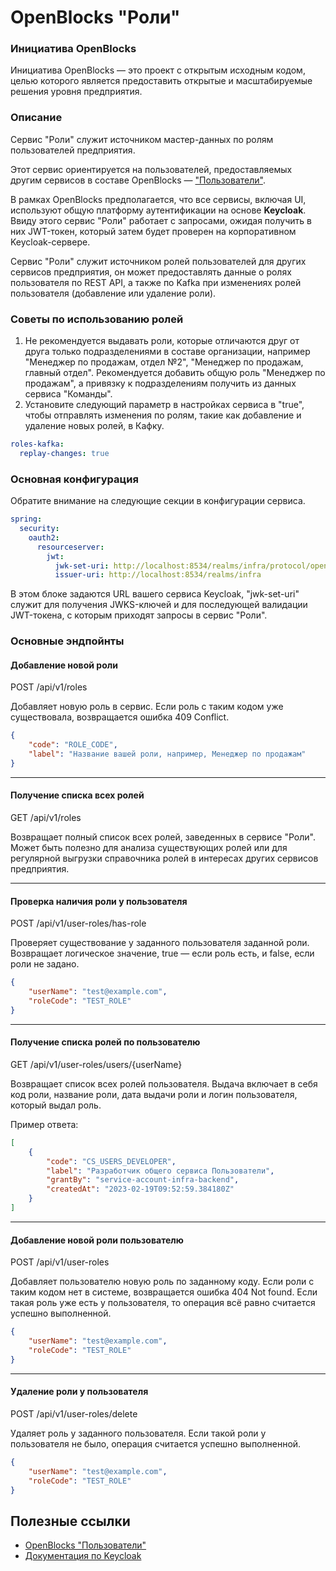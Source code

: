 # OpenBlocks "Роли"

### Инициатива OpenBlocks

Инициатива OpenBlocks &mdash; это проект с открытым исходным кодом, целью которого
является предоставить открытые и масштабируемые решения уровня предприятия.

### Описание

Сервис "Роли" служит источником мастер-данных по ролям пользователей предприятия.

Этот сервис ориентируется на пользователей, предоставляемых другим сервисов в составе
OpenBlocks &mdash; ["Пользователи"](https://github.com/IgorIvkin/openblocks-users).

В рамках OpenBlocks предполагается, что все сервисы, включая UI, используют общую
платформу аутентификации на основе **Keycloak**. Ввиду этого сервис "Роли"
работает с запросами, ожидая получить в них JWT-токен, который затем будет проверен
на корпоративном Keycloak-сервере.

Сервис "Роли" служит источником ролей пользователей для других сервисов предприятия,
он может предоставлять данные о ролях пользователя по REST API, а также по Kafka при
изменениях ролей пользователя (добавление или удаление роли).

### Советы по использованию ролей

1. Не рекомендуется выдавать роли, которые отличаются друг от друга только подразделениями
в составе организации, например "Менеджер по продажам, отдел №2", "Менеджер по продажам, главный отдел".
Рекомендуется добавить общую роль "Менеджер по продажам", а привязку к подразделениям
получить из данных сервиса "Команды".
2. Установите следующий параметр в настройках сервиса в "true", чтобы отправлять изменения по ролям, такие
как добавление и удаление новых ролей, в Кафку.
```yaml
roles-kafka:
  replay-changes: true
```

### Основная конфигурация

Обратите внимание на следующие секции в конфигурации сервиса.

```yaml
spring:
  security:
    oauth2:
      resourceserver:
        jwt:
          jwk-set-uri: http://localhost:8534/realms/infra/protocol/openid-connect/certs
          issuer-uri: http://localhost:8534/realms/infra
```

В этом блоке задаются URL вашего сервиса Keycloak, "jwk-set-uri" служит для
получения JWKS-ключей и для последующей валидации JWT-токена, с которым приходят
запросы в сервис "Роли".


### Основные эндпойнты

#### Добавление новой роли
POST /api/v1/roles

Добавляет новую роль в сервис. Если роль с таким кодом уже существовала,
возвращается ошибка 409 Conflict.

```json
{
    "code": "ROLE_CODE",
    "label": "Название вашей роли, например, Менеджер по продажам"
}
```

---

#### Получение списка всех ролей
GET /api/v1/roles

Возвращает полный список всех ролей, заведенных в сервисе "Роли". Может быть полезно
для анализа существующих ролей или для регулярной выгрузки справочника ролей в интересах
других сервисов предприятия.

---

#### Проверка наличия роли у пользователя
POST /api/v1/user-roles/has-role

Проверяет существование у заданного пользователя заданной роли. Возвращает логическое
значение, true &mdash; если роль есть, и false, если роли не задано.

```json
{
    "userName": "test@example.com",
    "roleCode": "TEST_ROLE"
}
```


---

#### Получение списка ролей по пользователю
GET /api/v1/user-roles/users/{userName}

Возвращает список всех ролей пользователя. Выдача включает в себя код роли, название роли,
дата выдачи роли и логин пользователя, который выдал роль.

Пример ответа:
```json
[
    {
        "code": "CS_USERS_DEVELOPER",
        "label": "Разработчик общего сервиса Пользователи",
        "grantBy": "service-account-infra-backend",
        "createdAt": "2023-02-19T09:52:59.384180Z"
    }
]
```

---

#### Добавление новой роли пользователю
POST /api/v1/user-roles

Добавляет пользователю новую роль по заданному коду. Если роли с таким кодом нет
в системе, возвращается ошибка 404 Not found. Если такая роль уже есть у пользователя,
то операция всё равно считается успешно выполненной.

```json
{
    "userName": "test@example.com",
    "roleCode": "TEST_ROLE"
}
```

---

#### Удаление роли у пользователя
POST /api/v1/user-roles/delete

Удаляет роль у заданного пользователя. Если такой роли у пользователя не было,
операция считается успешно выполненной.

```json
{
    "userName": "test@example.com",
    "roleCode": "TEST_ROLE"
}
```


## Полезные ссылки
* [OpenBlocks "Пользователи"](https://github.com/IgorIvkin/openblocks-users)
* [Документация по Keycloak](https://www.keycloak.org/documentation)